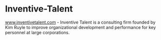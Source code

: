 Inventive-Talent
================

www.inventivetalent.com - Inventive Talent is a consulting firm founded by Kim Ruyle to improve organizational development and performance for key personnel at large corporations.